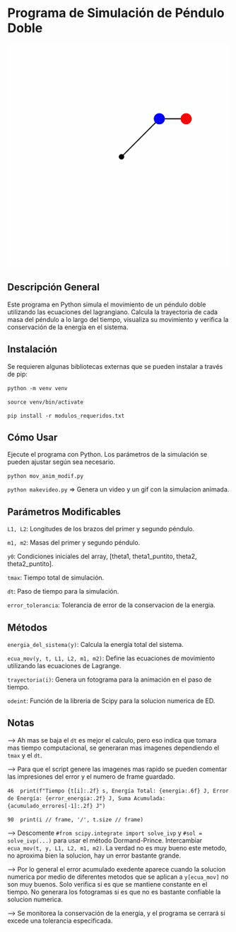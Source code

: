 # Programa de Simulación de Péndulo Doble

![Visuazlizacion_pendulo](/program_pendulo/movimiento_pendulo.gif)

## Descripción General
Este programa en Python simula el movimiento de un péndulo doble utilizando las ecuaciones del lagrangiano. Calcula la trayectoria de cada masa del péndulo a lo largo del tiempo, visualiza su movimiento y verifica la conservación de la energía en el sistema.

## Instalación
Se requieren algunas bibliotecas externas que se pueden instalar a través de pip:


```python -m venv venv```


```source venv/bin/activate```


```pip install -r modulos_requeridos.txt```

## Cómo Usar
Ejecute el programa con Python. Los parámetros de la simulación se pueden ajustar según sea necesario.

```python mov_anim_modif.py```


```python makevideo.py``` => Genera un video y un gif con la simulacion animada.

## Parámetros Modificables
```L1, L2```: Longitudes de los brazos del primer y segundo péndulo.

```m1, m2```: Masas del primer y segundo péndulo.

```y0```: Condiciones iniciales del array, [theta1, theta1_puntito, theta2, theta2_puntito].

```tmax```: Tiempo total de simulación.

```dt```: Paso de tiempo para la simulación.

```error_tolerancia```: Tolerancia de error de la conservacion de la energia. 

## Métodos
```energia_del_sistema(y)```: Calcula la energía total del sistema.

```ecua_mov(y, t, L1, L2, m1, m2)```: Define las ecuaciones de movimiento utilizando las ecuaciones de Lagrange.

```trayectoria(i)```: Genera un fotograma para la animación en el paso de tiempo.

```odeint```: Función de la libreria de Scipy para la solucion numerica de ED.


## Notas
--> Ah mas se baja el ```dt``` es mejor el calculo, pero eso indica que tomara mas tiempo computacional, se generaran mas imagenes dependiendo el ```tmax``` y el ```dt```.

--> Para que el script genere las imagenes mas rapido se pueden comentar las impresiones del error y el numero de frame guardado.

```46  print(f"Tiempo {t[i]:.2f} s, Energía Total: {energia:.6f} J, Error de Energía: {error_energia:.2f} J, Suma Acumulada: {acumulado_errores[-1]:.2f} J")```

```90  print(i // frame, '/', t.size // frame)```

--> Descomente ```#from scipy.integrate import solve_ivp``` y ```#sol = solve_ivp(...)``` para usar el método Dormand-Prince. Intercambiar ```ecua_mov(t, y, L1, L2, m1, m2)```. La verdad no es muy bueno este metodo, no aproxima bien la solucion, hay un error bastante grande.

--> Por lo general el error acumulado exedente aparece cuando la solucion numerica por medio de diferentes metodos que se aplican a ```y[ecua_mov]``` no son muy buenos. Solo verifica si es que se mantiene constante en el tiempo. No generara los fotogramas si es que no es bastante confiable la solucion numerica.

--> Se monitorea la conservación de la energía, y el programa se cerrará si excede una tolerancia especificada.
